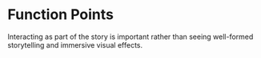 # Function Points

Interacting as part of the story is important
rather than seeing well-formed storytelling and immersive visual effects.
